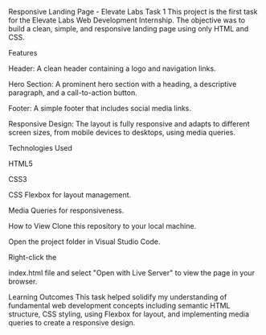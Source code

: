 Responsive Landing Page - Elevate Labs Task 1
This project is the first task for the Elevate Labs Web Development Internship. The objective was to build a clean, simple, and responsive landing page using only HTML and CSS.



Features

Header: A clean header containing a logo and navigation links.


Hero Section: A prominent hero section with a heading, a descriptive paragraph, and a call-to-action button.


Footer: A simple footer that includes social media links.


Responsive Design: The layout is fully responsive and adapts to different screen sizes, from mobile devices to desktops, using media queries.

Technologies Used

HTML5 


CSS3 


CSS Flexbox for layout management.


Media Queries for responsiveness.

How to View
Clone this repository to your local machine.

Open the project folder in Visual Studio Code.

Right-click the 

index.html file and select "Open with Live Server" to view the page in your browser.

Learning Outcomes
This task helped solidify my understanding of fundamental web development concepts including semantic HTML structure, CSS styling, using Flexbox for layout, and implementing media queries to create a responsive design.
